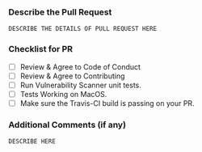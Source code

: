 <!-- Thank you for your contribution to Vulnerability Scanner! -->

### Describe the Pull Request

```
DESCRIBE THE DETAILS OF PULL REQUEST HERE
```

### Checklist for PR

- [ ] Review & Agree to Code of Conduct
- [ ] Review & Agree to Contributing
- [ ] Run Vulnerability Scanner unit tests.
- [ ] Tests Working on MacOS.
- [ ] Make sure the Travis-CI build is passing on your PR.

### Additional Comments (if any)

```
DESCRIBE HERE
```
